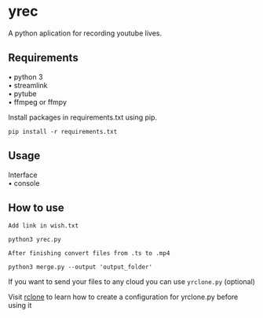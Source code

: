 # yrec 

A python aplication for recording youtube lives.

## Requirements

• python 3  
• streamlink  
• pytube  
• ffmpeg or ffmpy

Install packages in requirements.txt using pip.

``pip install -r requirements.txt``  

## Usage

Interface  
• console

## How to use
``Add link in wish.txt``

````
python3 yrec.py

````
``After finishing convert files from .ts to .mp4``
````
python3 merge.py --output 'output_folder'  

````
If you want to send your files to any cloud you can use ``yrclone.py`` (optional)

Visit [rclone](https://rclone.org/) to learn how to create a configuration for yrclone.py before using it

